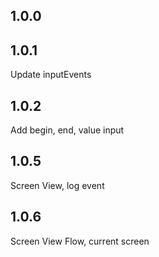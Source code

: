 ## 1.0.0
## 1.0.1
Update inputEvents
## 1.0.2
Add begin, end, value input
## 1.0.5
Screen View, log event
## 1.0.6
Screen View Flow, current screen

